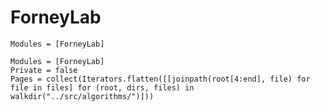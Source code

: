 # ForneyLab
```@index
Modules = [ForneyLab]
```

```@autodocs
Modules = [ForneyLab]
Private = false
Pages = collect(Iterators.flatten([[joinpath(root[4:end], file) for file in files] for (root, dirs, files) in walkdir("../src/algorithms/")]))
```
